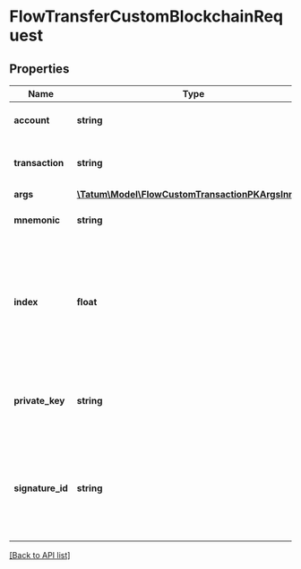 # FlowTransferCustomBlockchainRequest

## Properties

Name | Type | Description | Notes
------------ | ------------- | ------------- | -------------
**account** | **string** | Blockchain account to send from |
**transaction** | **string** | Transaction string to send to the chain. |
**args** | [**\Tatum\Model\FlowCustomTransactionPKArgsInner[]**](FlowCustomTransactionPKArgsInner.md) |  |
**mnemonic** | **string** | Mnemonic to generate private key. |
**index** | **float** | If signatureId is mnemonic-based, this is the index to the specific address from that mnemonic. |
**private_key** | **string** | Secret for account. Secret, or signature Id must be present. |
**signature_id** | **string** | Identifier of the secret associated in signing application. Secret, or signature Id must be present. |

[[Back to API list]](../../README.md#api-endpoints)
